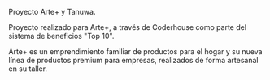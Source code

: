 Proyecto Arte+ y Tanuwa.

Proyecto realizado para Arte+, a través de Coderhouse como parte del sistema de beneficios "Top 10".

Arte+ es un emprendimiento familiar de productos para el hogar y su nueva línea de productos premium para empresas, realizados de forma artesanal en su taller.